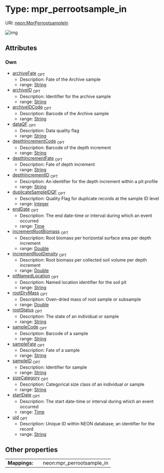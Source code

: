
# Type: mpr_perrootsample_in




URI: [neon:MprPerrootsampleIn](https://data.neonscience.org/MprPerrootsampleIn)


![img](http://yuml.me/diagram/nofunky;dir:TB/class/[MprPerrootsampleIn&#124;uid:string%20%3F;sampleID:string%20%3F;duplicateSampleIDQF:integer%20%3F;startDate:time%20%3F;endDate:time%20%3F;archiveID:string%20%3F;pitNamedLocation:string%20%3F;rootStatus:string%20%3F;sizeCategory:string%20%3F;depthIncrementID:string%20%3F;rootDryMass:double%20%3F;incrementRootBiomass:double%20%3F;incrementRootDensity:double%20%3F;sampleFate:string%20%3F;sampleCode:string%20%3F;dataQF:string%20%3F;archiveFate:string%20%3F;archiveIDCode:string%20%3F;depthIncrementCode:string%20%3F;depthIncrementFate:string%20%3F])

## Attributes


### Own

 * [archiveFate](archiveFate.md)  <sub>OPT</sub>
    * Description: Fate of the Archive sample
    * range: [String](types/String.md)
 * [archiveID](archiveID.md)  <sub>OPT</sub>
    * Description: Identifier for the archive sample
    * range: [String](types/String.md)
 * [archiveIDCode](archiveIDCode.md)  <sub>OPT</sub>
    * Description: Barcode of the Archive sample
    * range: [String](types/String.md)
 * [dataQF](dataQF.md)  <sub>OPT</sub>
    * Description: Data quality flag
    * range: [String](types/String.md)
 * [depthIncrementCode](depthIncrementCode.md)  <sub>OPT</sub>
    * Description: Barcode of the depth increment
    * range: [String](types/String.md)
 * [depthIncrementFate](depthIncrementFate.md)  <sub>OPT</sub>
    * Description: Fate of depth increment
    * range: [String](types/String.md)
 * [depthIncrementID](depthIncrementID.md)  <sub>OPT</sub>
    * Description: An identifier for the depth increment within a pit profile
    * range: [String](types/String.md)
 * [duplicateSampleIDQF](duplicateSampleIDQF.md)  <sub>OPT</sub>
    * Description: Quality Flag for duplicate records at the sample ID level
    * range: [Integer](types/Integer.md)
 * [endDate](endDate.md)  <sub>OPT</sub>
    * Description: The end date-time or interval during which an event occurred
    * range: [Time](types/Time.md)
 * [incrementRootBiomass](incrementRootBiomass.md)  <sub>OPT</sub>
    * Description: Root biomass per horizontal surface area per depth increment
    * range: [Double](types/Double.md)
 * [incrementRootDensity](incrementRootDensity.md)  <sub>OPT</sub>
    * Description: Root biomass per collected soil volume per depth increment
    * range: [Double](types/Double.md)
 * [pitNamedLocation](pitNamedLocation.md)  <sub>OPT</sub>
    * Description: Named location identifier for the soil pit
    * range: [String](types/String.md)
 * [rootDryMass](rootDryMass.md)  <sub>OPT</sub>
    * Description: Oven-dried mass of root sample or subsample
    * range: [Double](types/Double.md)
 * [rootStatus](rootStatus.md)  <sub>OPT</sub>
    * Description: The state of an individual or sample
    * range: [String](types/String.md)
 * [sampleCode](sampleCode.md)  <sub>OPT</sub>
    * Description: Barcode of a sample
    * range: [String](types/String.md)
 * [sampleFate](sampleFate.md)  <sub>OPT</sub>
    * Description: Fate of a sample
    * range: [String](types/String.md)
 * [sampleID](sampleID.md)  <sub>OPT</sub>
    * Description: Identifier for sample
    * range: [String](types/String.md)
 * [sizeCategory](sizeCategory.md)  <sub>OPT</sub>
    * Description: Categorical size class of an individual or sample
    * range: [String](types/String.md)
 * [startDate](startDate.md)  <sub>OPT</sub>
    * Description: The start date-time or interval during which an event occurred
    * range: [Time](types/Time.md)
 * [uid](uid.md)  <sub>OPT</sub>
    * Description: Unique ID within NEON database; an identifier for the record
    * range: [String](types/String.md)

## Other properties

|  |  |  |
| --- | --- | --- |
| **Mappings:** | | neon:mpr_perrootsample_in |

